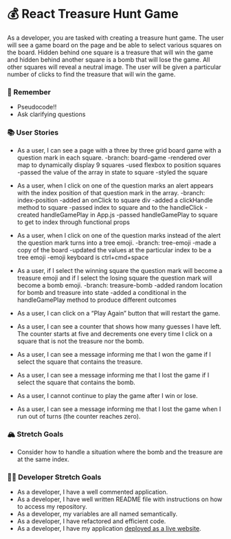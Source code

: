 # 💰 React Treasure Hunt Game

As a developer, you are tasked with creating a treasure hunt game. The user will see a game board on the page and be able to select various squares on the board. Hidden behind one square is a treasure that will win the game and hidden behind another square is a bomb that will lose the game. All other squares will reveal a neutral image. The user will be given a particular number of clicks to find the treasure that will win the game.

### 🤔 Remember

- Pseudocode!!
- Ask clarifying questions

### 📚 User Stories

- As a user, I can see a page with a three by three grid board game with a question mark in each square.
    -branch: board-game
    -rendered over map to dynamically display 9 squares
    -used flexbox to position squares
    -passed the value of the array in state to square
    -styled the square
    
- As a user, when I click on one of the question marks an alert appears with the index position of that question mark in the array.
    -branch: index-position
    -added an onClick to square div
    -added a clickHandle method to square
    -passed index to square and to the handleClick
    -created handleGamePlay in App.js
    -passed handleGamePlay to square to get to index through functional props

- As a user, when I click on one of the question marks instead of the alert the question mark turns into a tree emoji.
    -branch: tree-emoji
    -made a copy of the board
    -updated the values at the particular index to be a tree emoji
    -emoji keyboard is ctrl+cmd+space
    

- As a user, if I select the winning square the question mark will become a treasure emoji and if I select the losing square the question mark will become a bomb emoji.
    -branch: treasure-bomb
    -added random location for bomb and treasure into state
    -added a conditional in the handleGamePlay method to produce different outcomes

- As a user, I can click on a “Play Again” button that will restart the game.
- As a user, I can see a counter that shows how many guesses I have left. The counter starts at five and decrements one every time I click on a square that is not the treasure nor the bomb.
- As a user, I can see a message informing me that I won the game if I select the square that contains the treasure.
- As a user, I can see a message informing me that I lost the game if I select the square that contains the bomb.
- As a user, I cannot continue to play the game after I win or lose.
- As a user, I can see a message informing me that I lost the game when I run out of turns (the counter reaches zero).

### 🏔 Stretch Goals

- Consider how to handle a situation where the bomb and the treasure are at the same index.

### 👩‍💻 Developer Stretch Goals

- As a developer, I have a well commented application.
- As a developer, I have well written README file with instructions on how to access my repository.
- As a developer, my variables are all named semantically.
- As a developer, I have refactored and efficient code.
- As a developer, I have my application [deployed as a live website](https://render.com/docs/deploy-create-react-app).
